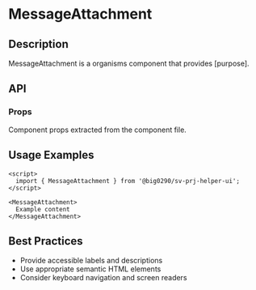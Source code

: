 # MessageAttachment

## Description

MessageAttachment is a organisms component that provides [purpose].

## API

### Props

Component props extracted from the component file.

## Usage Examples

```svelte
<script>
  import { MessageAttachment } from '@big0290/sv-prj-helper-ui';
</script>

<MessageAttachment>
  Example content
</MessageAttachment>
```

## Best Practices

- Provide accessible labels and descriptions
- Use appropriate semantic HTML elements
- Consider keyboard navigation and screen readers
